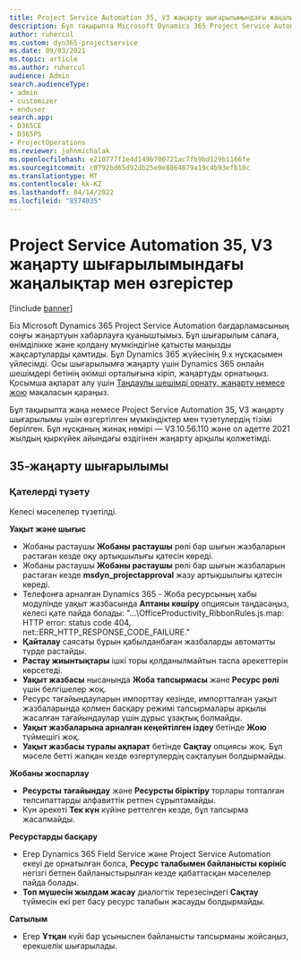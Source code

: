 ```yaml
---
title: Project Service Automation 35, V3 жаңарту шығарылымындағы жаңалықтар мен өзгерістер
description: Бұл тақырыпта Microsoft Dynamics 365 Project Service Automation 35, V3 жаңарту шығарылымындағы қолжетімді мүмкіндіктер мен түзетулердің тізімі берілген.
author: ruhercul
ms.custom: dyn365-projectservice
ms.date: 09/03/2021
ms.topic: article
ms.author: ruhercul
audience: Admin
search.audienceType:
- admin
- customizer
- enduser
search.app:
- D365CE
- D365PS
- ProjectOperations
ms.reviewer: johnmichalak
ms.openlocfilehash: e210777f1e4d149b700721ac7fb9bd129b1166fe
ms.sourcegitcommit: c0792bd65d92db25e0e8864879a19c4b93efb10c
ms.translationtype: MT
ms.contentlocale: kk-KZ
ms.lasthandoff: 04/14/2022
ms.locfileid: "8574035"
---
```

# <a name="whats-new-or-changed-in-project-service-automation-update-release-35-v3"></a>Project Service Automation 35, V3 жаңарту шығарылымындағы жаңалықтар мен өзгерістер

[!include [banner](../includes/psa-now-project-operations.md)]

Біз Microsoft Dynamics 365 Project Service Automation бағдарламасының соңғы жаңартуын хабарлауға қуаныштымыз. Бұл шығарылым сапаға, өнімділікке және қолдану мүмкіндігіне қатысты маңызды жақсартуларды қамтиды. Бұл Dynamics 365 жүйесінің 9.x нұсқасымен үйлесімді. Осы шығарылымға жаңарту үшін Dynamics 365 онлайн шешімдері бетінің әкімші орталығына кіріп, жаңартуды орнатыңыз. Қосымша ақпарат алу үшін [Таңдаулы шешімді орнату, жаңарту немесе жою](/power-platform/admin/install-remove-preferred-solution) мақаласын қараңыз.

Бұл тақырыпта жаңа немесе Project Service Automation 35, V3 жаңарту шығарылымы үшін өзгертілген мүмкіндіктер мен түзетулердің тізімі берілген. Бұл нұсқаның жинақ нөмірі — V3.10.56.110 және ол әдетте 2021 жылдың қыркүйек айындағы өздігінен жаңарту арқылы қолжетімді.

## <a name="update-release-35"></a>35-жаңарту шығарылымы

### <a name="bug-fixes"></a>Қателерді түзету

Келесі мәселелер түзетілді.

**Уақыт және шығыс**

- Жобаны растаушы **Жобаны растаушы** рөлі бар шығын жазбаларын растаған кезде оқу артықшылығы қатесін көреді.
- Жобаны растаушы **Жобаны растаушы** рөлі бар шығын жазбаларын растаған кезде **msdyn_projectapproval** жазу артықшылығы қатесін көреді.
- Телефонға арналған Dynamics 365 - Жоба ресурсының хабы модулінде уақыт жазбасында **Аптаны көшіру** опциясын таңдасаңыз, келесі қате пайда болады: "...\OfficeProductivity_RibbonRules.js.map: HTTP error: status code 404, net::ERR_HTTP_RESPONSE_CODE_FAILURE."
- **Қайталау** саясаты бұрын қабылданбаған жазбаларды автоматты түрде растайды.
- **Растау жиынтықтары** ішкі торы қолданылмайтын таспа әрекеттерін көрсетеді.
- **Уақыт жазбасы** нысанында **Жоба тапсырмасы** және **Ресурс рөлі** үшін белгішелер жоқ.
- Ресурс тағайындауларын импорттау кезінде, импортталған уақыт жазбаларында қолмен басқару режимі тапсырмалары арқылы жасалған тағайындаулар үшін дұрыс ұзақтық болмайды.
- **Уақыт жазбаларына арналған кеңейтілген іздеу** бетінде **Жою** түймешігі жоқ.
- **Уақыт жазбасы туралы ақпарат** бетінде **Сақтау** опциясы жоқ. Бұл мәселе бетті жапқан кезде өзгертулердің сақталуын болдырмайды.

**Жобаны жоспарлау**

- **Ресурсты тағайындау** және **Ресурсты біріктіру** торлары топталған төлсипаттарды алфавиттік ретпен сұрыптамайды.
- Күн әрекеті **Тек күн** күйіне реттелген кезде, бұл тапсырма жасалмайды.

**Ресурстарды басқару**

- Егер Dynamics 365 Field Service және Project Service Automation екеуі де орнатылған болса, **Ресурс талабымен байланысты көрініс** негізгі бетпен байланыстырылған кезде қабаттасқан мәселелер пайда болады.
- **Топ мүшесін жылдам жасау** диалогтік терезесіндегі **Сақтау** түймесін екі рет басу ресурс талабын жасауды болдырмайды.

**Сатылым**

- Егер **Ұтқан** күйі бар ұсыныспен байланысты тапсырманы жойсаңыз, ерекшелік шығарылады.
